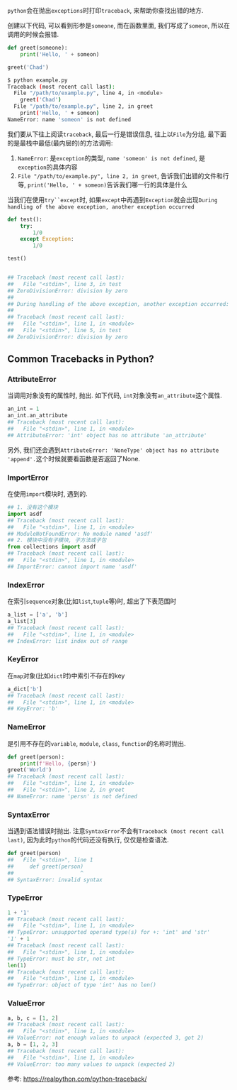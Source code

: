 `python`会在抛出`exceptions`时打印`traceback`, 来帮助你查找出错的地方.

创建以下代码, 可以看到形参是`someone`, 而在函数里面, 我们写成了`someon`, 所以在调用的时候会报错.
```python
def greet(someone):
    print('Hello, ' + someon)

greet('Chad')
```

```sh
$ python example.py
Traceback (most recent call last):
  File "/path/to/example.py", line 4, in <module>
    greet('Chad')
  File "/path/to/example.py", line 2, in greet
    print('Hello, ' + someon)
NameError: name 'someon' is not defined
```

我们要从下往上阅读`traceback`, 最后一行是错误信息, 往上以`File`为分组, 最下面的是最栈中最低(最内层的)的方法调用:
1. `NameError`: 是`exception`的类型, `name 'someon' is not defined`, 是`exception`的具体内容
2. `File "/path/to/example.py", line 2, in greet`, 告诉我们出错的文件和行等, `print('Hello, ' + someon)`告诉我们哪一行的具体是什么


当我们在使用`try``except`时, 如果`except`中再遇到`Exception`就会出现`During handling of the above exception, another exception occurred`

```python
def test():
    try:
        1/0
    except Exception:
        1/0

test()


## Traceback (most recent call last):
##   File "<stdin>", line 3, in test
## ZeroDivisionError: division by zero
## 
## During handling of the above exception, another exception occurred:
## 
## Traceback (most recent call last):
##   File "<stdin>", line 1, in <module>
##   File "<stdin>", line 5, in test
## ZeroDivisionError: division by zero
```


## Common Tracebacks in Python?

### AttributeError
当调用对象没有的属性时, 抛出. 如下代码, `int`对象没有`an_attribute`这个属性.

```python
an_int = 1
an_int.an_attribute
## Traceback (most recent call last):
##   File "<stdin>", line 1, in <module>
## AttributeError: 'int' object has no attribute 'an_attribute'
```

另外, 我们还会遇到`AttributeError: 'NoneType' object has no attribute 'append'.`这个时候就要看函数是否返回了None.

### ImportError
在使用`import`模块时, 遇到的. 
```python
## 1. 没有这个模块
import asdf 
## Traceback (most recent call last):
##   File "<stdin>", line 1, in <module>
## ModuleNotFoundError: No module named 'asdf'
## 2. 模块中没有子模块, 子方法或子包
from collections import asdf
## Traceback (most recent call last):
##   File "<stdin>", line 1, in <module>
## ImportError: cannot import name 'asdf'
```
### IndexError
在索引`sequence`对象(比如`list`,`tuple`等)时, 超出了下表范围时
```python
a_list = ['a', 'b']
a_list[3]
## Traceback (most recent call last):
##   File "<stdin>", line 1, in <module>
## IndexError: list index out of range
```
### KeyError
在`map`对象(比如`dict`时)中索引不存在的key
```python
a_dict['b']
## Traceback (most recent call last):
##   File "<stdin>", line 1, in <module>
## KeyError: 'b'
```

### NameError
是引用不存在的`variable`, `module`, `class`, `function`的名称时抛出.

```python
def greet(person):
    print(f'Hello, {persn}')
greet('World')
## Traceback (most recent call last):
##   File "<stdin>", line 1, in <module>
##   File "<stdin>", line 2, in greet
## NameError: name 'persn' is not defined
```

### SyntaxError
当遇到语法错误时抛出.
注意`SyntaxError`不会有`Traceback (most recent call last)`, 因为此时`python`的代码还没有执行, 仅仅是检查语法.
```python
def greet(person)
##   File "<stdin>", line 1
##     def greet(person)
##                     ^
## SyntaxError: invalid syntax
```

### TypeError

```python
1 + '1'
## Traceback (most recent call last):
##   File "<stdin>", line 1, in <module>
## TypeError: unsupported operand type(s) for +: 'int' and 'str'
'1' + 1
## Traceback (most recent call last):
##   File "<stdin>", line 1, in <module>
## TypeError: must be str, not int
len(1)
## Traceback (most recent call last):
##   File "<stdin>", line 1, in <module>
## TypeError: object of type 'int' has no len()
```


### ValueError

```python
a, b, c = [1, 2]
## Traceback (most recent call last):
##   File "<stdin>", line 1, in <module>
## ValueError: not enough values to unpack (expected 3, got 2)
a, b = [1, 2, 3]
## Traceback (most recent call last):
##   File "<stdin>", line 1, in <module>
## ValueError: too many values to unpack (expected 2)
```

参考:
https://realpython.com/python-traceback/